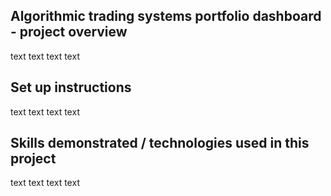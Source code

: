 ## Algorithmic trading systems portfolio dashboard - project overview
text
text
text
text

## Set up instructions
text
text
text
text

## Skills demonstrated / technologies used in this project
text
text
text
text
